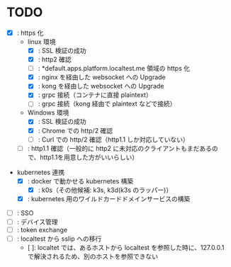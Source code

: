 # TODO

* [x] : https 化
    * linux 環境
        * [x] : SSL 検証の成功
        * [x] : http2 確認
        * [ ] : *default.apps.platform.localtest.me 領域の https 化
        * [x] : nginx を経由した websocket への Upgrade
        * [x] : kong を経由した websocket への Upgrade
        * [x] : grpc 接続（コンテナに直接 plaintext）
        * [ ] : grpc 接続（kong 経由で plaintext などで接続）
    * Windows 環境
        * [x] : SSL 検証の成功
        * [x] : Chrome での http/2 確認
        * [ ] : Curl での http/2 確認（http1.1 しか対応していない）
    * [ ] : http1.1 確認（一般的に http2 に未対応のクライアントもまだあるので、http1.1を用意した方がいいらしい）
* kubernetes 連携
  * [x] : docker で動かせる kubernetes 構築
    * [x] : k0s（その他候補: k3s, k3d(k3s のラッパー)）
  * [x] : kubernetes 用のワイルドカードドメインサービスの構築
* [ ] : SSO
* [ ] : デバイス管理
* [ ] : token exchange
* [ ] : localtest から sslip への移行
  * [ ]: localtet では、あるホストから localtest を参照した時に、127.0.0.1 で解決されるため、別のホストを参照できない
